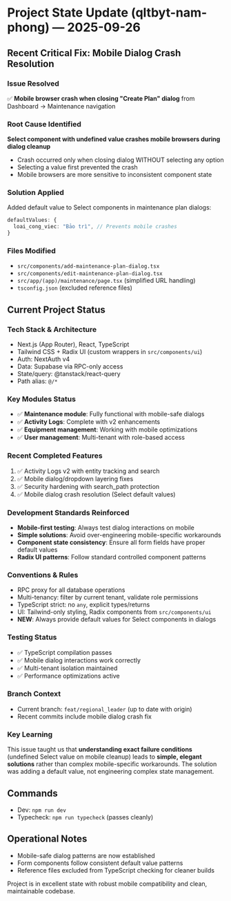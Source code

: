# Project State Update (qltbyt-nam-phong) — 2025-09-26

## Recent Critical Fix: Mobile Dialog Crash Resolution

### Issue Resolved
✅ **Mobile browser crash when closing "Create Plan" dialog** from Dashboard → Maintenance navigation

### Root Cause Identified
**Select component with undefined value crashes mobile browsers during dialog cleanup**
- Crash occurred only when closing dialog WITHOUT selecting any option
- Selecting a value first prevented the crash
- Mobile browsers are more sensitive to inconsistent component state

### Solution Applied
Added default value to Select components in maintenance plan dialogs:
```typescript
defaultValues: {
  loai_cong_viec: "Bảo trì", // Prevents mobile crashes
}
```

### Files Modified
- `src/components/add-maintenance-plan-dialog.tsx`
- `src/components/edit-maintenance-plan-dialog.tsx`
- `src/app/(app)/maintenance/page.tsx` (simplified URL handling)
- `tsconfig.json` (excluded reference files)

## Current Project Status

### Tech Stack & Architecture
- Next.js (App Router), React, TypeScript
- Tailwind CSS + Radix UI (custom wrappers in `src/components/ui`)
- Auth: NextAuth v4
- Data: Supabase via RPC-only access
- State/query: @tanstack/react-query
- Path alias: `@/*`

### Key Modules Status
- ✅ **Maintenance module**: Fully functional with mobile-safe dialogs
- ✅ **Activity Logs**: Complete with v2 enhancements
- ✅ **Equipment management**: Working with mobile optimizations
- ✅ **User management**: Multi-tenant with role-based access

### Recent Completed Features
1. ✅ Activity Logs v2 with entity tracking and search
2. ✅ Mobile dialog/dropdown layering fixes
3. ✅ Security hardening with search_path protection
4. ✅ Mobile dialog crash resolution (Select default values)

### Development Standards Reinforced
- **Mobile-first testing**: Always test dialog interactions on mobile
- **Simple solutions**: Avoid over-engineering mobile-specific workarounds
- **Component state consistency**: Ensure all form fields have proper default values
- **Radix UI patterns**: Follow standard controlled component patterns

### Conventions & Rules
- RPC proxy for all database operations
- Multi-tenancy: filter by current tenant, validate role permissions
- TypeScript strict: no `any`, explicit types/returns
- UI: Tailwind-only styling, Radix components from `src/components/ui`
- **NEW**: Always provide default values for Select components in dialogs

### Testing Status
- ✅ TypeScript compilation passes
- ✅ Mobile dialog interactions work correctly
- ✅ Multi-tenant isolation maintained
- ✅ Performance optimizations active

### Branch Context
- Current branch: `feat/regional_leader` (up to date with origin)
- Recent commits include mobile dialog crash fix

### Key Learning
This issue taught us that **understanding exact failure conditions** (undefined Select value on mobile cleanup) leads to **simple, elegant solutions** rather than complex mobile-specific workarounds. The solution was adding a default value, not engineering complex state management.

## Commands
- Dev: `npm run dev`
- Typecheck: `npm run typecheck` (passes cleanly)

## Operational Notes
- Mobile-safe dialog patterns are now established
- Form components follow consistent default value patterns
- Reference files excluded from TypeScript checking for cleaner builds

Project is in excellent state with robust mobile compatibility and clean, maintainable codebase.
